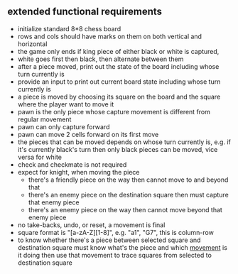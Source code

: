 ## extended functional requirements
- initialize standard 8*8 chess board
- rows and cols should have marks on them on both vertical and horizontal
- the game only ends if king piece of either black or white is captured, 
- white goes first then black, then alternate between them
- after a piece moved, print out the state of the board including whose turn currently is
- provide an input to print out current board state including whose turn currently is
- a piece is moved by choosing its square on the board and the square where the player want to move it
- pawn is the only piece whose capture movement is different from regular movement
- pawn can only capture forward
- pawn can move 2 cells forward on its first move
- the pieces that can be moved depends on whose turn currently is, e.g. if it's currently black's turn then 
only black pieces can be moved, vice versa for white
- check and checkmate is not required
- expect for knight, when moving the piece
  - there's a friendly piece on the way then cannot move to and beyond that
  - there's an enemy piece on the destination square then must capture that enemy piece
  - there's an enemy piece on the way then cannot move beyond that enemy piece
- no take-backs, undo, or reset, a movement is final
- square format is "[a-zA-Z][1-8]", e.g. "a1", "G7", this is column-row
- to know whether there's a piece between selected square and destination square must know what's the piece and which [movement](./low-level-design.md#movement) is it doing then use that movement to trace squares from selected to destination square